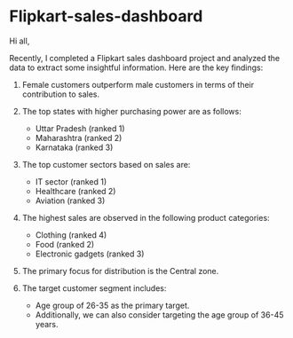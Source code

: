 # Flipkart-sales-dashboard

Hi all, 

Recently, I completed a Flipkart sales dashboard project and analyzed the data to extract some insightful information. Here are the key findings:

1. Female customers outperform male customers in terms of their contribution to sales.

2. The top states with higher purchasing power are as follows:
   - Uttar Pradesh (ranked 1)
   - Maharashtra (ranked 2)
   - Karnataka (ranked 3)

3. The top customer sectors based on sales are:
   - IT sector (ranked 1)
   - Healthcare (ranked 2)
   - Aviation (ranked 3)

4. The highest sales are observed in the following product categories:
   - Clothing (ranked 4)
   - Food (ranked 2)
   - Electronic gadgets (ranked 3)

5. The primary focus for distribution is the Central zone.

6. The target customer segment includes:
   - Age group of 26-35 as the primary target.
   - Additionally, we can also consider targeting the age group of 36-45 years.

